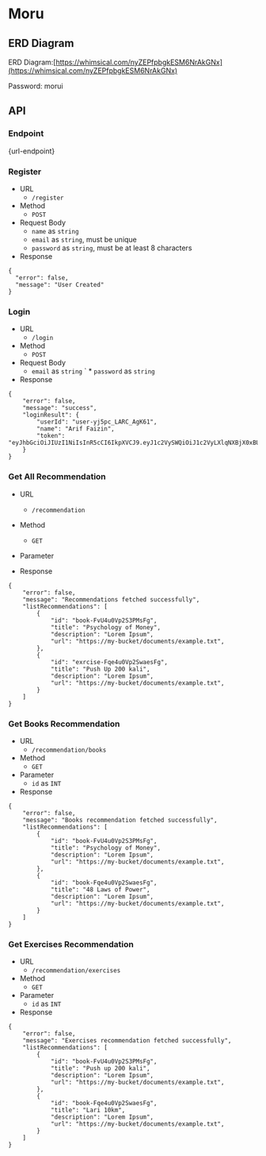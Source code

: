 ﻿# Moru
## ERD Diagram
ERD Diagram:[https://whimsical.com/nyZEPfpbgkESM6NrAkGNx](https://whimsical.com/nyZEPfpbgkESM6NrAkGNx)

Password: morui

## API
### Endpoint
{url-endpoint}

### Register
* URL
  * ```/register```
* Method
  * ```POST```
* Request Body
  * ```name``` as ```string```
  * ```email``` as ```string```, must be unique
  * ```password``` as ```string```, must be at least 8 characters
* Response
```
{
  "error": false,
  "message": "User Created"
}
```
### Login
* URL
  * ```/login```
* Method
  * ```POST```
* Request Body
  * ```email``` as ```string```
` * ```password``` as ```string```
* Response
```
{
    "error": false,
    "message": "success",
    "loginResult": {
        "userId": "user-yj5pc_LARC_AgK61",
        "name": "Arif Faizin",
        "token": "eyJhbGciOiJIUzI1NiIsInR5cCI6IkpXVCJ9.eyJ1c2VySWQiOiJ1c2VyLXlqNXBjX0xBUkNfQWdLNjEiLCJpYXQiOjE2NDE3OTk5NDl9.flEMaQ7zsdYkxuyGbiXjEDXO8kuDTcI__3UjCwt6R_I"
    }
}
```
### Get All Recommendation
* URL
  * ```/recommendation```
* Method
  * ```GET```
* Parameter

* Response
```
{
    "error": false,
    "message": "Recommendations fetched successfully",
    "listRecommendations": [
        {
            "id": "book-FvU4u0Vp2S3PMsFg",
            "title": "Psychology of Money",
            "description": "Lorem Ipsum",
            "url": "https://my-bucket/documents/example.txt",
        },
        {
            "id": "exrcise-Fqe4u0Vp2SwaesFg",
            "title": "Push Up 200 kali",
            "description": "Lorem Ipsum",
            "url": "https://my-bucket/documents/example.txt",
        }
    ]
}
```
### Get Books Recommendation
* URL
  * ```/recommendation/books```
* Method
  * ```GET```
* Parameter
  * ```id``` as ```INT```
* Response
```
{
    "error": false,
    "message": "Books recommendation fetched successfully",
    "listRecommendations": [
        {
            "id": "book-FvU4u0Vp2S3PMsFg",
            "title": "Psychology of Money",
            "description": "Lorem Ipsum",
            "url": "https://my-bucket/documents/example.txt",
        },
        {
            "id": "book-Fqe4u0Vp2SwaesFg",
            "title": "48 Laws of Power",
            "description": "Lorem Ipsum",
            "url": "https://my-bucket/documents/example.txt",
        }
    ]
}
```
### Get Exercises Recommendation
* URL
  * ```/recommendation/exercises```
* Method
  * ```GET```
* Parameter
  * ```id``` as ```INT```
* Response
```
{
    "error": false,
    "message": "Exercises recommendation fetched successfully",
    "listRecommendations": [
        {
            "id": "book-FvU4u0Vp2S3PMsFg",
            "title": "Push up 200 kali",
            "description": "Lorem Ipsum",
            "url": "https://my-bucket/documents/example.txt",
        },
        {
            "id": "book-Fqe4u0Vp2SwaesFg",
            "title": "Lari 10km",
            "description": "Lorem Ipsum",
            "url": "https://my-bucket/documents/example.txt",
        }
    ]
}
```

